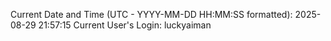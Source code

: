 Current Date and Time (UTC - YYYY-MM-DD HH:MM:SS formatted): 2025-08-29 21:57:15
Current User's Login: luckyaiman
